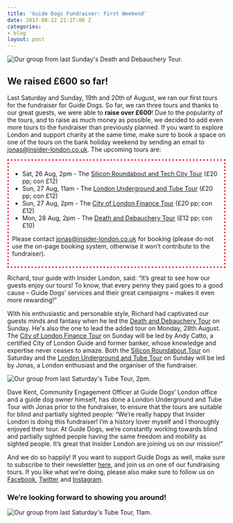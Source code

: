 ```yaml
---
title: 'Guide Dogs Fundraiser: First Weekend'
date: 2017-08-22 21:27:00 Z
categories:
- blog
layout: post
---
```


![Our group from last Sunday's Death and Debauchery Tour.](/uploads/Group%20DnD%202pm_web.jpg)

## We raised £600 so far!

Last Saturday and Sunday, 19th and 20th of August, we ran our first tours for the fundraiser for Guide Dogs. So far, we ran three tours and thanks to our great guests, we were able to **raise over £600**! Due to the popularity of the tours, and to raise as much money as possible, we decided to add even more tours to the fundraiser than previously planned. If you want to explore London and support charity at the same time, make sure to book a space on one of the tours on the bank holiday weekend by sending an email to [jonas@insider-london.co.uk](mailto:jonas@insider-london.co.uk). The upcoming tours are:

<div style="padding: .5em; border: .35em dotted #EE3348;">
<ul>
<li>Sat, 26 Aug, 2pm - The <a href="http://www.insider-london.co.uk/tours/silicon-roundabout-and-tech-city-tour/">Silicon Roundabout and Tech City Tour</a> (£20 pp; con £12)</li>
<li>Sun, 27 Aug, 11am - The <a href="http://www.insider-london.co.uk/tours/london-underground-and-tube-tour/">London Underground and Tube Tour</a> (£20 pp; con £12)</li>
<li>Sun, 27 Aug, 2pm - The <a href="http://www.insider-london.co.uk/tours/london-finance-walking-tour/">City of London Finance Tour</a> (£20 pp; con £12)</li>
<li>Mon, 28 Aug, 2pm - The <a href="http://www.insider-london.co.uk/tours/the-death-and-debauchery-tour/">Death and Debauchery Tour</a> (£12 pp; con £10)</li>
</ul>
<p>Please contact <a href="mailto:jonas@insider-london.co.uk">jonas@insider-london.co.uk</a> for booking (please do not use the on-page booking system, otherwise it won’t contribute to the fundraiser).</p>
</div>

Richard, tour guide with Insider London, said: “It’s great to see how our guests enjoy our tours! To know, that every penny they paid goes to a good cause – Guide Dogs’ services and their great campaigns – makes it even more rewarding!”

With his enthusiastic and personable style, Richard had captivated our guests minds and fantasy when he led the [Death and Debauchery Tour](http://www.insider-london.co.uk/tours/the-death-and-debauchery-tour/) on Sunday. He's also the one to lead the added tour on Monday, 28th August. The [City of London Finance Tour](http://www.insider-london.co.uk/tours/london-finance-walking-tour/) on Sunday will be led by Andy Catto, a certified City of London Guide and former banker, whose knowledge and expertise never ceases to amaze. Both the [Silicon Roundabout Tour](http://www.insider-london.co.uk/tours/silicon-roundabout-and-tech-city-tour/) on Saturday and the [London Underground and Tube Tour](http://www.insider-london.co.uk/tours/london-underground-and-tube-tour/) on Sunday will be led by Jonas, a London enthusiast and the organiser of the fundraiser.

![Our group from last Saturday's Tube Tour, 2pm.](/uploads/Group%20Tube%202pm_web.jpg)

Dave Kent, Community Engagement Officer at Guide Dogs’ London office and a guide dog owner himself, has done a London Underground and Tube Tour with Jonas prior to the fundraiser, to ensure that the tours are suitable for blind and partially sighted people: “We’re really happy that Insider London is doing this fundraiser! I’m a history lover myself and I thoroughly enjoyed their tour. At Guide Dogs, we’re constantly working towards blind and partially sighted people having the same freedom and mobility as sighted people. It’s great that Insider London are joining us on our mission!”

And we do so happily! If you want to support Guide Dogs as well, make sure to subscribe to their newsletter [here](http://www.guidedogs.org.uk/aboutus/staying-in-touch/email-updates), and join us on one of our fundraising tours. If you like what we’re doing, please also make sure to follow us on [Facebook](http://www.facebook.com/insiderlondon), [Twitter](https://twitter.com/insiderlondon) and [Instagram](https://www.instagram.com/insiderlondontours/). 

### We’re looking forward to showing you around! 

![Our group from last Saturday's Tube Tour, 11am.](/uploads/Group%20Tube%2011am_web.jpg)